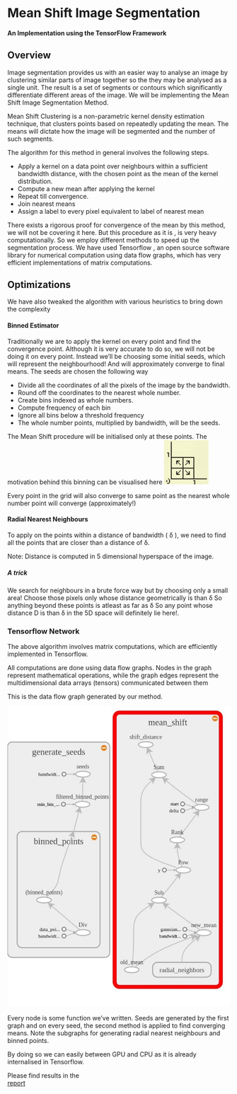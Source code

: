  # Mean Shift Image Segmentation
 #### An Implementation using the TensorFlow Framework


 ## Overview
 Image segmentation provides us with an easier way to analyse an image by clustering similar parts of image together so the they may be analysed as a single unit. The result is a set of segments or contours which significantly differentiate different areas of the image. We will be implementing the Mean Shift Image Segmentation Method.

 Mean Shift Clustering is a non-parametric kernel density estimation technique, that clusters points based on repeatedly updating the mean. The means will dictate how the image will be segmented and the number of such segments.  

 The algorithm for this method in general involves the following steps.
 +  Apply a kernel on a data point over neighbours within a sufficient bandwidth distance, with the chosen point as the mean of the kernel distribution.
 +  Compute a new mean after applying the kernel
 +  Repeat till convergence.
 +  Join nearest means
 +  Assign a label to every pixel equivalent to label of nearest mean  

There exists a rigorous proof for convergence of the mean by this method, we will not be covering it here. But this procedure as it is , is very heavy computationally. So we employ different methods to speed up the segmentation process. We have used Tensorflow , an open source software library for numerical computation using data flow graphs, which has very efficient implementations of matrix computations.

## Optimizations

We have also tweaked the algorithm with various heuristics to bring down the complexity

#### Binned Estimator

Traditionally we are to apply the kernel on every point and find the convergence point. Although it is very accurate to do so, we will not be doing it on every point. Instead we’ll be choosing some initial seeds, which will represent the neighbourhood! And will approximately converge to final means. The seeds are chosen the following way

 +  Divide all the coordinates of all the pixels of the image by the bandwidth.  
 +  Round off the coordinates to the nearest whole number.
 +  Create bins indexed as whole numbers.
 +  Compute frequency of each bin
 +  Ignore all bins below a threshold frequency
 +  The whole number points, multiplied by bandwidth, will be  the seeds.

 The Mean Shift procedure will be initialised only at these points.  The motivation behind this binning can be visualised here <img src="res/1.png" width=20%>

Every point in the grid will also converge to same point as the nearest whole number point will converge (approximately!)

#### Radial Nearest Neighbours
To apply on the points within a distance of bandwidth ( &delta; ), we need to find all the points that are closer than a distance of &delta;.

Note: Distance is computed in 5 dimensional hyperspace of the image.

##### A trick

We search for neighbours in a brute
force way but by choosing only a small area! Choose those pixels only whose distance geometrically is than &delta; So anything beyond these points is atleast as far as &delta; So any point whose distance D is than &delta; in the 5D space will definitely lie here!.

### Tensorflow Network

The above algorithm involves matrix computations, which are efficiently implemented in Tensorflow.  

All computations are done using data flow graphs. Nodes in the  graph represent mathematical operations, while the graph edges  represent the multidimensional data arrays (tensors) communicated  between them

This is the data flow graph generated  by our method.

<img src="res/1.jpg">

Every node is some function we’ve written. Seeds are  generated by the first graph and on every seed, the second method is  applied to find converging means. Note the subgraphs for generating radial nearest neighbours and binned points.

By doing so we can easily between GPU and CPU as it is  already internalised in Tensorflow.

Please find results in the  
<a href="https://github.com/manikantareddyd/TF_Mean_Shift_Image_Clustering/blob/master/Mean%20Shift%20Image%20Segmentation.pdf/">report</a>
